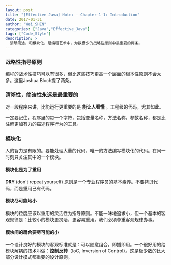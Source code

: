 ```yaml
---
layout: post
title: "[Effective Java] Note: - Chapter-1-1: Introduction"
date: 2017-01-31
author: "Wei SHEN"
categories: ["Java","Effective_Java"]
tags: ["Code_Style"]
description: >
  清晰简洁，和模块化，是编程艺术中，为数极少的战略性原则中最重要的两条。
---
```


### 战略性指导原则
编程的战术性技巧可以有很多，但比这些技巧更高一个层面的根本性原则不会太多。这里Joshua Bloch提了两条。

### 清晰性，简洁性永远是最重要的
对一段程序来讲，比能运行更重要的是 **能让人看懂** 。工程级的代码，尤其如此。

一定要记住，程序里的每一个字符，包括变量名称，方法名称，参数名称，都是比注解更加有力的描述程序行为的工具。

### 模块化
人的智力是有限的。要能处理大量的代码，唯一的方法编写模块化的代码。在同一时刻只关注其中的一个模块。

#### 模块化是为了重用
**DRY** (don't repeat yourself) 原则是一个专业程序员的基本素养。不要拷贝代码，而是重用已有代码。

#### 模块尽可能地小
模块的粒度应该以重用的灵活性为指导原则。不能一味地追求小，但一个基本的客观规律是：比较小的模块更灵活，更容易重用。我们必须尊重客观规律办事。

#### 模块间的耦合要尽可能的小
一个设计良好的模块的客观标准就是：可以随意组合，即插即用。一个很好用的给模块解耦的技术叫做：**控制反转**（IoC, Inversion of Control）。这是极少数的比大部分设计模式都重要的设计原则。
